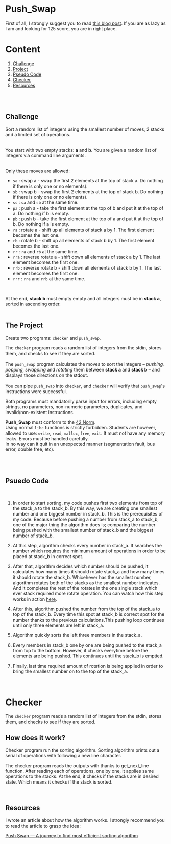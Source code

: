# Push_Swap

First of all, I strongly suggest you to read [this blog post](https://medium.com/@ayogun/push-swap-c1f5d2d41e97). If you are as lazy as I am and looking for 125 score, you are in right place.



# Content

1. [Challenge](#challenge)
2. [Project](#the-project)
3. [Pseudo Code](#psuedo-code)
4. [Checker](#checker)
5. [Resources](#resources)

</br></br>

## Challenge

Sort a random list of integers using the smallest number of moves, 2 stacks
and a limited set of operations. <br />
<br />

You start with two empty stacks: **a** and **b**. You are given a random list of integers via command line arguments.
<br />
<br />

Only these moves are allowed:
- `sa` : swap a - swap the first 2 elements at the top of stack a. Do nothing if there is only one or no elements).
- `sb` : swap b - swap the first 2 elements at the top of stack b. Do nothing if there is only one or no elements).
- `ss` : `sa` and `sb` at the same time.
- `pa` : push a - take the first element at the top of b and put it at the top of a. Do
nothing if b is empty.
- `pb` : push b - take the first element at the top of a and put it at the top of b. Do
nothing if a is empty.
- `ra` : rotate a - shift up all elements of stack a by 1. The first element becomes
the last one.
- `rb` : rotate b - shift up all elements of stack b by 1. The first element becomes the last one.
- `rr` : `ra` and `rb` at the same time.
- `rra` : reverse rotate a - shift down all elements of stack a by 1. The last element becomes the first one.
- `rrb` : reverse rotate b - shift down all elements of stack b by 1. The last element becomes the first one.
- `rrr` : `rra` and `rrb` at the same time.
<br />

At the end, **stack b** must empty empty and all integers must be in **stack a**, sorted in ascending order. <br />
<br />

## The Project
Create two programs: ```checker``` and ```push_swap```. <br />

The ```checker``` program reads a random list of integers from the stdin, stores them, and checks to see
if they are sorted. <br />
<br />
The ```push_swap``` program calculates the moves to sort the integers – *pushing, popping, swapping* and *rotating* 
them between **stack a** and **stack b** – and displays those directions on the stdout. <br />
<br />
You can pipe ```push_swap``` into ```checker```, and ```checker``` will verify that ```push_swap```'s instructions were successful. 
<br />

Both programs must mandatorily parse input for errors, including empty strings, no parameters, 
non-numeric parameters, duplicates, and invalid/non-existent instructions.

**Push_Swap** must conform to the [42 Norm](https://cdn.intra.42.fr/pdf/pdf/960/norme.en.pdf). <br />
Using normal ```libc``` functions is strictly forbidden. Students are however, allowed to use: ```write```, ```read```, ```malloc```, ```free```, ```exit```. 
It must not have any memory leaks. Errors must be handled carefully. <br />
In no way can it quit in an unexpected manner (segmentation fault, bus error, double free, etc).

</br></br>

## Psuedo Code

</br>

1. In order to start sorting, my code pushes first two elements from top of the stack_a to the stack_b. By this way, we are creating one smallest number and one biggest number in stack_b. This is the prerequisites of my code. Because before pushing a number from stack_a to stack_b, one of the major thing the algorithm does is; comparing the number being pushed with the smallest number of stack_b and the biggest number of stack_b.


2. At this step, algorithm checks every number in stack_a. It searches the number which requires the minimum amount of operations in order to be placed at stack_b in correct spot.

3. After that, algorithm decides which number should be pushed, it calculates how many times it should rotate stack_a and how many times it should rotate the stack_b. Whicehever has the smallest number, algorithm rotates both of the stacks as the smallest number indicates. And it completes the rest of the rotates in the one single stack which ever stack required more rotate operation. You can watch how this step works in action [here](#visualizer).

4. After this, algorithm pushed the number from the top of the stack_a to top of the stack_b. Every time this spot at stack_b is correct spot for the number thanks to the previous calculations.This pushing loop continues until only three elements are left in stack_a. 

5. Algorithm quickly sorts the left three members in the stack_a.


6. Every members in stack_b one by one are being pushed to the stack_a from top to the bottom. However, it checks everytime before the elements are being pushed. This continues until the stack_b is emptied.


7. Finally, last time required amount of rotation is being applied in order to bring the smallest number on to the top of the stack_a.


</br>




# Checker

The ```checker``` program reads a random list of integers from the stdin, stores them, and checks to see
if they are sorted. <br />

## How does it work?

Checker program run the sorting algorithm. Sorting algorithm prints out a serial of operations with following a new line character.

The checker program reads the outputs with thanks to get_next_line function. After reading each of operations, one by one, it applies same operations to the stacks. At the end, it checks if the stacks are in desired state. Which means it checks if the stack is sorted. 

</br>

## Resources

I wrote an article about how the algorithm works. I strongly recommend you to read the article to grasp the idea:

<a href="https://medium.com/@ayogun/push-swap-c1f5d2d41e97">Push Swap — A journey to find most efficient sorting algorithm </a>
